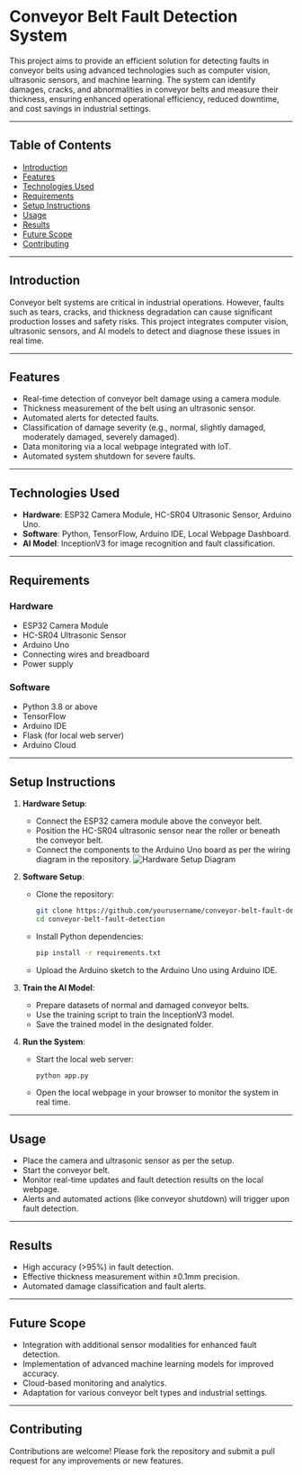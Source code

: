 # Conveyor Belt Fault Detection System

This project aims to provide an efficient solution for detecting faults in conveyor belts using advanced technologies such as computer vision, ultrasonic sensors, and machine learning. The system can identify damages, cracks, and abnormalities in conveyor belts and measure their thickness, ensuring enhanced operational efficiency, reduced downtime, and cost savings in industrial settings.

---

## Table of Contents
- [Introduction](#introduction)
- [Features](#features)
- [Technologies Used](#technologies-used)
- [Requirements](#requirements)
- [Setup Instructions](#setup-instructions)
- [Usage](#usage)
- [Results](#results)
- [Future Scope](#future-scope)
- [Contributing](#contributing)

---

## Introduction

Conveyor belt systems are critical in industrial operations. However, faults such as tears, cracks, and thickness degradation can cause significant production losses and safety risks. This project integrates computer vision, ultrasonic sensors, and AI models to detect and diagnose these issues in real time.

---

## Features
- Real-time detection of conveyor belt damage using a camera module.
- Thickness measurement of the belt using an ultrasonic sensor.
- Automated alerts for detected faults.
- Classification of damage severity (e.g., normal, slightly damaged, moderately damaged, severely damaged).
- Data monitoring via a local webpage integrated with IoT.
- Automated system shutdown for severe faults.

---

## Technologies Used
- **Hardware**: ESP32 Camera Module, HC-SR04 Ultrasonic Sensor, Arduino Uno.
- **Software**: Python, TensorFlow, Arduino IDE, Local Webpage Dashboard.
- **AI Model**: InceptionV3 for image recognition and fault classification.

---

## Requirements
### Hardware
- ESP32 Camera Module
- HC-SR04 Ultrasonic Sensor
- Arduino Uno
- Connecting wires and breadboard
- Power supply

### Software
- Python 3.8 or above
- TensorFlow
- Arduino IDE
- Flask (for local web server)
- Arduino Cloud

---

## Setup Instructions

1. **Hardware Setup**:
   - Connect the ESP32 camera module above the conveyor belt.
   - Position the HC-SR04 ultrasonic sensor near the roller or beneath the conveyor belt.
   - Connect the components to the Arduino Uno board as per the wiring diagram in the repository.
     ![Hardware Setup Diagram](D:\conveyorBelt)

2. **Software Setup**:
   - Clone the repository:
     ```bash
     git clone https://github.com/yourusername/conveyor-belt-fault-detection.git
     cd conveyor-belt-fault-detection
     ```
   - Install Python dependencies:
     ```bash
     pip install -r requirements.txt
     ```
   - Upload the Arduino sketch to the Arduino Uno using Arduino IDE.

3. **Train the AI Model**:
   - Prepare datasets of normal and damaged conveyor belts.
   - Use the training script to train the InceptionV3 model.
   - Save the trained model in the designated folder.

4. **Run the System**:
   - Start the local web server:
     ```bash
     python app.py
     ```
   - Open the local webpage in your browser to monitor the system in real time.

---

## Usage
- Place the camera and ultrasonic sensor as per the setup.
- Start the conveyor belt.
- Monitor real-time updates and fault detection results on the local webpage.
- Alerts and automated actions (like conveyor shutdown) will trigger upon fault detection.

---

## Results
- High accuracy (>95%) in fault detection.
- Effective thickness measurement within ±0.1mm precision.
- Automated damage classification and fault alerts.

---

## Future Scope
- Integration with additional sensor modalities for enhanced fault detection.
- Implementation of advanced machine learning models for improved accuracy.
- Cloud-based monitoring and analytics.
- Adaptation for various conveyor belt types and industrial settings.

---

## Contributing
Contributions are welcome! Please fork the repository and submit a pull request for any improvements or new features.
